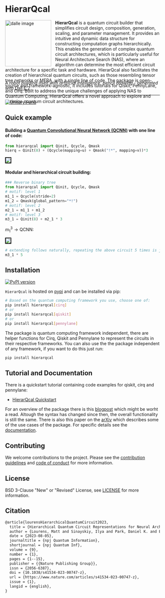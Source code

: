 # HierarQcal 

<img src="https://github.com/matt-lourens/hierarqcal/blob/master/img/dalle_img.png?raw=true" alt="dalle image" height="150" style="padding-right:10px" align="left"/>

<p style="height:150px">
<b>HierarQcal</b> is a quantum circuit builder that simplifies circuit design, composition, generation, scaling, and parameter management. It provides an intuitive and dynamic data structure for constructing computation graphs hierarchically. This enables the generation of complex quantum circuit architectures, which is particularly useful for Neural Architecture Search (NAS), where an algorithm can determine the most efficient circuit architecture for a specific task and hardware. HierarQcal also facilitates the creation of hierarchical quantum circuits, such as those resembling tensor tree networks or MERA, with a single line of code. The package is open-source and framework-agnostic, it includes tutorials for Qiskit, PennyLane, and Cirq. Built to address the unique challenges of applying NAS to Quantum Computing, HierarQcal offers a novel approach to explore and optimize quantum circuit architectures. 
</p>
<br/>

*A robot building itself with artificial intelligence, pencil drawing -  generated with* [Dall E 2](https://openai.com/dall-e-2/)
___


[![Unitary Fund](https://img.shields.io/badge/Supported%20By-UNITARY%20FUND-brightgreen.svg?style=for-the-badge)](http://unitary.fund)


## Quick example

#### Building a [Quantum Convolutional Neural Network (QCNN)](https://qiskit.org/ecosystem/machine-learning/tutorials/11_quantum_convolutional_neural_networks.html) with one line of code:

```python
from hierarqcal import Qinit, Qcycle, Qmask
hierq = Qinit(8) + (Qcycle(mapping=u) + Qmask("!*", mapping=v))*3
```

<img src="https://github.com/matt-lourens/hierarqcal/blob/master/img/rbt_right.png?raw=true" style="border:solid 2px black;">

#### Modular and hierarchical circuit building:
```python
### Reverse binary tree
from hierarqcal import Qinit, Qcycle, Qmask
# motif: level 1
m1_1 = Qcycle(stride=2)
m1_2 = Qmask(global_pattern="*!")
# motif: level 2
m2_1 = m1_1 + m1_2
# motif: level 3
m3_1 = Qinit(8) + m2_1 * 3
```
$m^3_1\rightarrow \text{QCNN}:$

<img src="https://github.com/matt-lourens/hierarqcal/blob/master/img/rbt_left.png?raw=true" style="border:solid 2px black;">

```python
# extending follows naturally, repeating the above circuit 5 times is just:
m3_1 * 5
```
## Installation
[![PyPI version](https://badge.fury.io/py/hierarqcal.svg)](https://badge.fury.io/py/hierarqcal)

<code>HierarQcal</code> is hosted on [pypi](https://pypi.org/project/hierarqcal/) and can be installed via pip:

```bash
# Based on the quantum computing framework you use, choose one of:
pip install hierarqcal[cirq]
# or
pip install hierarqcal[qiskit]
# or
pip install hierarqcal[pennylane]
```

The package is quantum computing framework independent, there are helper functions for Cirq, Qiskit and Pennylane to represent the circuits in their respective frameworks. You can also use the the package independent of any framework, if you want to do this just run:
```bash
pip install hierarqcal
```

## Tutorial and Documentation
There is a quickstart tutorial containing code examples for qiskit, cirq and pennylane: 
 - [HierarQcal Quickstart](https://github.com/matt-lourens/hierarqcal/blob/master/examples/quickstart.ipynb)
 
 For an overview of the package there is this [blogpost](https://unitary.fund/posts/2023_hierarqcal.html) which might be worht a read. Altough the syntax has changed since then, the overall functionality is still the same. There is also this paper on the [arXiv](https://arxiv.org/abs/2210.15073) which describes some of the use cases of the package. For specific details see the [documentation](https://matt-lourens.github.io/hierarqcal/index.html).

## Contributing
We welcome contributions to the project. Please see the [contribution guidelines](https://github.com/matt-lourens/hierarqcal/blob/master/CONTRIBUTING.md) and [code of conduct](CODE_OF_CONDUCT.md) for more information.

## License
BSD 3-Clause "New" or "Revised" License, see [LICENSE](https://github.com/matt-lourens/hierarqcal/blob/master/LICENSE.txt) for more information.

## Citation
```latex
@article{lourensHierarchicalQuantumCircuit2023,
  title = {Hierarchical Quantum Circuit Representations for Neural Architecture Search},
  author = {Lourens, Matt and Sinayskiy, Ilya and Park, Daniel K. and Blank, Carsten and Petruccione, Francesco},
  date = {2023-08-05},
  journaltitle = {npj Quantum Information},
  shortjournal = {npj Quantum Inf},
  volume = {9},
  number = {1},
  pages = {1--15},
  publisher = {{Nature Publishing Group}},
  issn = {2056-6387},
  doi = {10.1038/s41534-023-00747-z},
  url = {https://www.nature.com/articles/s41534-023-00747-z},
  issue = {1},
  langid = {english},
}
```